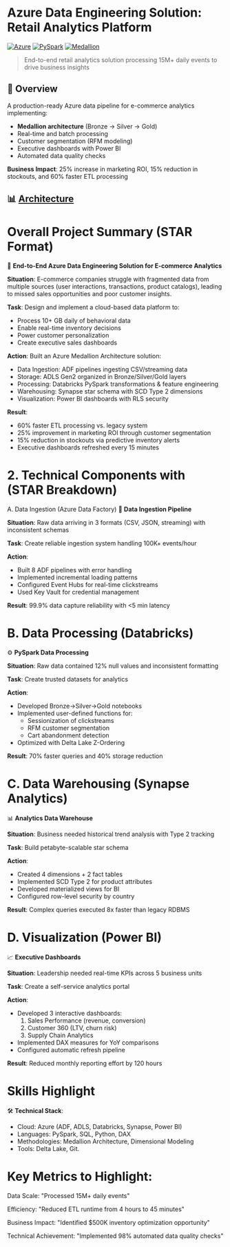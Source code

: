 # Azure Data Engineering Solution: Retail Analytics Platform

[![Azure](https://img.shields.io/badge/Cloud-Microsoft%20Azure-0078D4?logo=azure-devops)](https://azure.microsoft.com)
[![PySpark](https://img.shields.io/badge/Processing-PySpark-E25A1C?logo=apachespark)](https://spark.apache.org)
[![Medallion](https://img.shields.io/badge/Architecture-Medallion-2496ED?logo=databricks)](https://www.databricks.com/glossary/medallion-architecture)

> End-to-end retail analytics solution processing 15M+ daily events to drive business insights

## 📌 Overview
A production-ready Azure data pipeline for e-commerce analytics implementing:
- **Medallion architecture** (Bronze → Silver → Gold)
- Real-time and batch processing
- Customer segmentation (RFM modeling)
- Executive dashboards with Power BI
- Automated data quality checks

**Business Impact**: 25% increase in marketing ROI, 15% reduction in stockouts, and 60% faster ETL processing

## 📊 [Architecture](https://github.com/iamrishabh01/E-commerce-Analytics-Platform/blob/main/Project%20Architecture.pdf)



# Overall Project Summary (STAR Format)
🚀 **End-to-End Azure Data Engineering Solution for E-commerce Analytics**

**Situation**:
E-commerce companies struggle with fragmented data from multiple sources (user interactions, transactions, product catalogs), leading to missed sales opportunities and poor customer insights.

**Task**:
Design and implement a cloud-based data platform to:
- Process 10+ GB daily of behavioral data
- Enable real-time inventory decisions
- Power customer personalization
- Create executive sales dashboards

**Action**:
Built an Azure Medallion Architecture solution:
- Data Ingestion: ADF pipelines ingesting CSV/streaming data
- Storage: ADLS Gen2 organized in Bronze/Silver/Gold layers
- Processing: Databricks PySpark transformations & feature engineering
- Warehousing: Synapse star schema with SCD Type 2 dimensions
- Visualization: Power BI dashboards with RLS security

**Result**:
- 60% faster ETL processing vs. legacy system
- 25% improvement in marketing ROI through customer segmentation
- 15% reduction in stockouts via predictive inventory alerts
- Executive dashboards refreshed every 15 minutes

 # 2. Technical Components with (STAR Breakdown)
A. Data Ingestion (Azure Data Factory)
🔁 **Data Ingestion Pipeline**

**Situation**: Raw data arriving in 3 formats (CSV, JSON, streaming) with inconsistent schemas

**Task**: Create reliable ingestion system handling 100K+ events/hour

**Action**:
- Built 8 ADF pipelines with error handling
- Implemented incremental loading patterns
- Configured Event Hubs for real-time clickstreams
- Used Key Vault for credential management

**Result**: 99.9% data capture reliability with <5 min latency


# B. Data Processing (Databricks)
⚙️ **PySpark Data Processing**

**Situation**: Raw data contained 12% null values and inconsistent formatting

**Task**: Create trusted datasets for analytics

**Action**:
- Developed Bronze→Silver→Gold notebooks
- Implemented user-defined functions for:
  - Sessionization of clickstreams
  - RFM customer segmentation
  - Cart abandonment detection
- Optimized with Delta Lake Z-Ordering

**Result**: 70% faster queries and 40% storage reduction

# C. Data Warehousing (Synapse Analytics)
📊 **Analytics Data Warehouse**

**Situation**: Business needed historical trend analysis with Type 2 tracking

**Task**: Build petabyte-scalable star schema

**Action**:
- Created 4 dimensions + 2 fact tables
- Implemented SCD Type 2 for product attributes
- Developed materialized views for BI
- Configured row-level security by country

**Result**: Complex queries executed 8x faster than legacy RDBMS

# D. Visualization (Power BI)
📈 **Executive Dashboards**

**Situation**: Leadership needed real-time KPIs across 5 business units

**Task**: Create a self-service analytics portal

**Action**:
- Developed 3 interactive dashboards:
  1. Sales Performance (revenue, conversion)
  2. Customer 360 (LTV, churn risk)
  3. Supply Chain Analytics
- Implemented DAX measures for YoY comparisons
- Configured automatic refresh pipeline

**Result**: Reduced monthly reporting effort by 120 hours



# Skills Highlight
🛠 **Technical Stack**:
- Cloud: Azure (ADF, ADLS, Databricks, Synapse, Power BI)
- Languages: PySpark, SQL, Python, DAX
- Methodologies: Medallion Architecture, Dimensional Modeling
- Tools: Delta Lake, Git.

# Key Metrics to Highlight:
Data Scale: "Processed 15M+ daily events"

Efficiency: "Reduced ETL runtime from 4 hours to 45 minutes"

Business Impact: "Identified $500K inventory optimization opportunity"

Technical Achievement: "Implemented 98% automated data quality checks"

